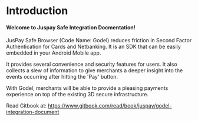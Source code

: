 # Introduction

#### Welcome to Juspay Safe Integration Docmentation!

JusPay Safe Browser (Code Name: Godel) reduces friction in Second Factor Authentication for Cards and Netbanking. It is an SDK that can be easily embedded in your Android Mobile app.

It provides several convenience and security features for users. It also collects a slew of information to give merchants a deeper insight into the events occurring after hitting the 'Pay' button.

With Godel, merchants will be able to provide a pleasing payments experience on top of the existing 3D secure infrastructure.

Read Gitbook at: https://www.gitbook.com/read/book/juspay/godel-integration-document

